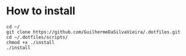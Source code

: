 # How to install

```
cd ~/
git clone https://github.com/GuilhermeDaSilvaVieira/.dotfiles.git
cd ~/.dotfiles/scripts/
chmod +x ./install
./install
```
